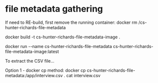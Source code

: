 # file metadata gathering
 
If need to RE-build, first remove the running container:
docker rm /cs-hunter-richards-file-metadata 
 
docker build -t cs-hunter-richards-file-metadata-image .

docker run --name cs-hunter-richards-file-metadata cs-hunter-richards-file-metadata-image:latest



To extract the CSV file...

Option 1 - docker cp method:
docker cp cs-hunter-richards-file-metadata:/app/interview.csv .
cat interview.csv
